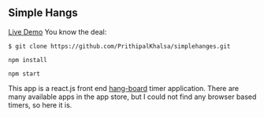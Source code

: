 ## Simple Hangs

[Live Demo](https://prithipalkhalsa.github.io/simplehanges/)
You know the deal:

`$ git clone https://github.com/PrithipalKhalsa/simplehanges.git`

`npm install`

`npm start`

This app is a react.js front end [hang-board](https://www.rei.com/blog/climb/hangboard-training-101) timer application. There are many available apps in the app store, but I could not find any browser based timers, so here it is.
